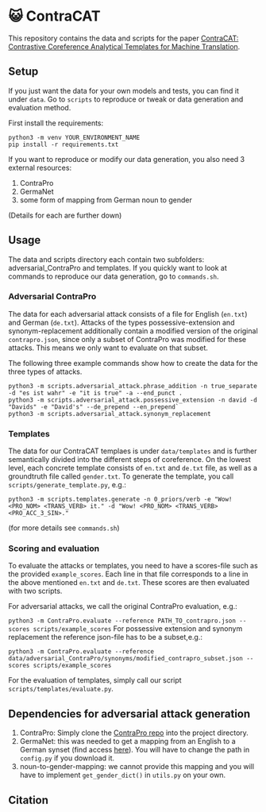 # 😺 ContraCAT 

This repository contains the data and scripts for the paper [ContraCAT: Contrastive Coreference Analytical Templates for Machine Translation](https://sites.google.com/view/contracat/).

## Setup

If you just want the data for your own models and tests, you can find it under `data`.
Go to `scripts` to reproduce or tweak or data generation and evaluation method.

First install the requirements:
```
python3 -m venv YOUR_ENVIRONMENT_NAME
pip install -r requirements.txt
```
If you want to reproduce or modify our data generation, you also need 3 external resources:
1. ContraPro
2. GermaNet
3. some form of mapping from German noun to gender

(Details for each are further down)

## Usage
The data and scripts directory each contain two subfolders: adversarial_ContraPro and templates.
If you quickly want to look at commands to reproduce our data generation, go to `commands.sh`.
### Adversarial ContraPro
The data for each adversarial attack consists of a file for English (`en.txt`) and German (`de.txt`).
Attacks of the types possessive-extension and synonym-replacement additionally contain a modified version of the original `contrapro.json`, since only a subset of ContraPro was modified for these attacks. This means we only want to evaluate on that subset.

The following three example commands show how to create the data for the three types of attacks.
```
python3 -m scripts.adversarial_attack.phrase_addition -n true_separate -d "es ist wahr" -e "it is true" -a --end_punct .
python3 -m scripts.adversarial_attack.possessive_extension -n david -d "Davids" -e "David's" --de_prepend --en_prepend`
python3 -m scripts.adversarial_attack.synonym_replacement
```

### Templates
The data for our ContraCAT templaes is under `data/templates` and is further semantically divided into the different steps of coreference.
On the lowest level, each concrete template consists of `en.txt` and `de.txt` file, as well as a groundtruth file called `gender.txt`.
To generate the template, you call `scripts/generate_template.py`, e.g.:

`python3 -m scripts.templates.generate -n 0_priors/verb -e "Wow! <PRO_NOM> <TRANS_VERB> it." -d "Wow! <PRO_NOM> <TRANS_VERB> <PRO_ACC_3_SIN>."`

(for more details see `commands.sh`)

### Scoring and evaluation
To evaluate the attacks or templates, you need to have a scores-file such as the provided `example_scores`.
Each line in that file corresponds to a line in the above mentioned `en.txt` and `de.txt`.
These scores are then evaluated with two scripts.

For adversarial attacks, we call the original ContraPro evaluation, e.g.:

`python3 -m ContraPro.evaluate --reference PATH_TO_contrapro.json --scores scripts/example_scores`
For possessive extension and synonym replacement the reference json-file has to be a subset,e.g.:

`python3 -m ContraPro.evaluate --reference data/adversarial_ContraPro/synonyms/modified_contrapro_subset.json --scores scripts/example_scores`

For the evaluation of templates, simply call our script `scripts/templates/evaluate.py`.

## Dependencies for adversarial attack generation
1. ContraPro: Simply clone the [ContraPro repo](https://github.com/ZurichNLP/ContraPro) into the project directory.
2. GermaNet: this was needed to get a mapping from an English to a German synset (find access [here](https://uni-tuebingen.de/en/142806)). You will have to change the path in `config.py` if you download it.
3. noun-to-gender-mapping: we cannot provide this mapping and you will have to implement `get_gender_dict()` in `utils.py` on your own.

## Citation

